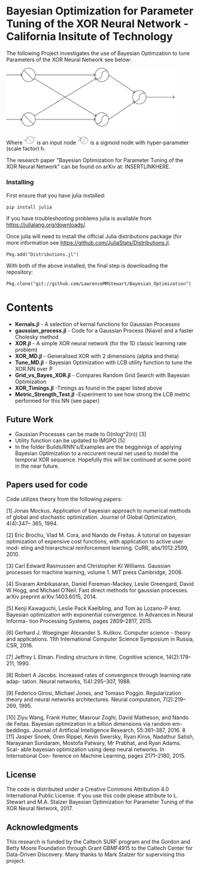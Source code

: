 # Bayesian Optimization for Parameter Tuning of the XOR Neural Network - California Insitute of Technology



The following Project investigates the use of Bayesian Optimzation to tune Parameters of the XOR Neural Network see below:


<img src="https://github.com/LawrenceMMStewart/Bayesian_Optimization/blob/master/Images/XOR.png" width="450">

Where <img src="https://github.com/LawrenceMMStewart/Bayesian_Optimization/blob/master/Images/inputnode.png" width="30"> is an input node
<img src="https://github.com/LawrenceMMStewart/Bayesian_Optimization/blob/master/Images/sigmoidnode.png" width="30"> is a sigmoid node with hyper-parameter (scale factor) h. 


The research paper "Bayesian Optimization for Parameter Tuning of the XOR Neural Network" can be found on arXiv at: INSERTLINKHERE.





### Installing

First ensure that you have julia installed:

```
pip install julia 
```
If you have troubleshooting problems julia is available from https://julialang.org/downloads/. 

Once julia will need to install the official Julia distributions package (for more information see https://github.com/JuliaStats/Distributions.jl. 

```
Pkg.add("Distributions.jl")
```
With both of the above installed, the final step is downloading the repository:

```
Pkg.clone("git://github.com/LawrenceMMStewart/Bayesian_Optimization")
```






# Contents 

* **Kernals.jl** - A selection of kernal functions for Gaussian Processes
* **gaussian_process.jl** - Code for a Gaussian Process (Niave) and a faster Cholesky method 
* **XOR.jl** - A simple XOR neural network (for the 1D classic learning rate problem)
* **XOR_MD.jl** - Generalised XOR with 2 dimensions (alpha and theta)
* **Tune_MD.jl** - Bayesian Optimization with LCB utility function to tune the XOR NN over P
* **Grid_vs_Bayes_XOR.jl** - Compares Random Grid Search with Bayesian Optimization
* **XOR_Timings.jl** -Timings as found in the paper listed above
* **Metric_Strength_Test.jl** -Experiment to see how strong the LCB metric performed for this NN (see paper)


## Future Work 

* Gaussian Processes can be made to O(nlog^2(n)) [3]
* Utility function can be updated to IMGPO  [5] 
* In the folder Builds/RNN's/Examples are the begginnigs of applying Bayesian Optimization to a reccurent neural net used to model the temporal XOR sequence. Hopefully this will be continued at some point in the near future.






## Papers used for code

Code utilizes theory from the following papers:

[1] Jonas Mockus. Application of bayesian approach to numerical methods of global and stochastic optimization. Journal of Global Optimization, 4(4):347– 365, 1994.

[2] Eric Brochu, Vlad M. Cora, and Nando de Freitas. A tutorial on bayesian optimization of expensive cost functions, with application to active user mod- eling and hierarchical reinforcement learning. CoRR, abs/1012.2599, 2010.

[3] Carl Edward Rasmussen and Christopher KI Williams. Gaussian processes for machine learning, volume 1. MIT press Cambridge, 2006.

[4] Sivaram Ambikasaran, Daniel Foreman-Mackey, Leslie Greengard, David W Hogg, and Michael O’Neil. Fast direct methods for gaussian processes. arXiv preprint arXiv:1403.6015, 2014.

[5] Kenji Kawaguchi, Leslie Pack Kaelbling, and Tom ́as Lozano-P ́erez. Bayesian optimization with exponential convergence. In Advances in Neural Informa- tion Processing Systems, pages 2809–2817, 2015.

[6] Gerhard J. Woeginger Alexander S. Kulikov. Computer science - theory and applications. 11th International Computer Science Symposium in Russia, CSR, 2016.

[7] Jeffrey L Elman. Finding structure in time. Cognitive science, 14(2):179–211, 1990.

[8] Robert A Jacobs. Increased rates of convergence through learning rate adap- tation. Neural networks, 1(4):295–307, 1988.

[9] Federico Girosi, Michael Jones, and Tomaso Poggio. Regularization theory and neural networks architectures. Neural computation, 7(2):219–269, 1995.

[10] Ziyu Wang, Frank Hutter, Masrour Zoghi, David Matheson, and Nando de Feitas. Bayesian optimization in a billion dimensions via random em- beddings. Journal of Artificial Intelligence Research, 55:361–387, 2016.
8
[11] Jasper Snoek, Oren Rippel, Kevin Swersky, Ryan Kiros, Nadathur Satish, Narayanan Sundaram, Mostofa Patwary, Mr Prabhat, and Ryan Adams. Scal- able bayesian optimization using deep neural networks. In International Con- ference on Machine Learning, pages 2171–2180, 2015.



## License

The code is distributed under a Creative Commons Attribution 4.0 International Public License. If you use this code please attribute to L. Stewart and M.A. Stalzer Bayesian Optimization for Parameter Tuning of the XOR Neural Network, 2017.

## Acknowledgments

This research is funded by the Caltech SURF program and the Gordon and Betty Moore Foundation through Grant GBMF4915 to the Caltech Center for Data-Driven Discovery. Many thanks to Mark Stalzer for supervising this project.


